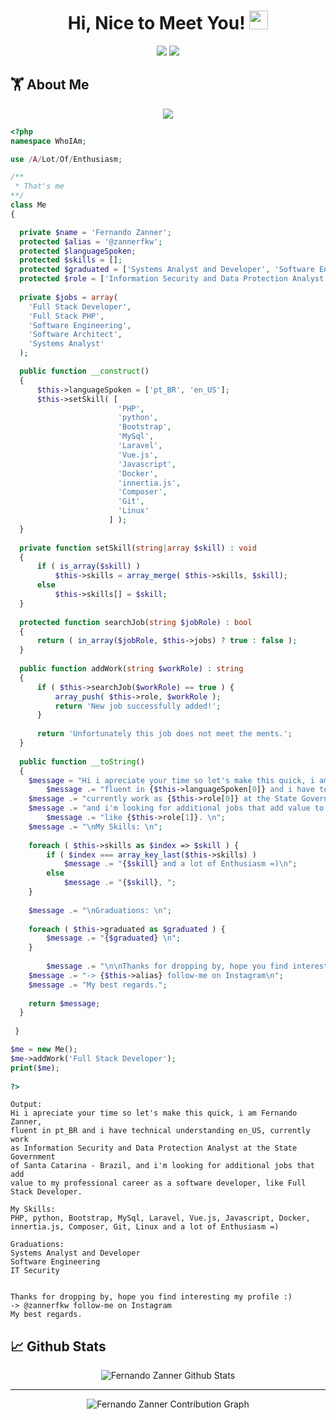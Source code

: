 <h1 align="center">
  Hi, Nice to Meet You! <img src="https://media.giphy.com/media/hvRJCLFzcasrR4ia7z/giphy.gif" width="30px">
</h1>

<p align="center">   
  <a href="mailto:fernandozanner@gmail.com" target="_blank"><img src="https://img.shields.io/badge/-Email-0D1117?style=for-the-badge&logo=gmail&logoColor=20C20E"></a>
  <a href="https://www.linkedin.com/in/fernandozanner/" target="_blank"><img src="https://img.shields.io/badge/-LinkedIn-0D1117?style=for-the-badge&logo=linkedin&logoColor=20C20E"></a>
    <!--https://dev.to/envoy_/150-badges-for-github-pnk-->
</p>

## 🏋 About Me

<p align="center">
  <img src="https://readme-typing-svg.herokuapp.com/?lines=Full+Stack+Developer;Always+learning+new+things!;Lover+IT!&font=Fira%20Code&center=true&width=380&height=50&color=20C20E">
</p>

```php
<?php
namespace WhoIAm;

use /A/Lot/Of/Enthusiasm;

/**
 * That's me
**/
class Me 
{

  private $name = 'Fernando Zanner';
  protected $alias = '@zannerfkw';
  protected $languageSpoken;
  protected $skills = [];
  protected $graduated = ['Systems Analyst and Developer', 'Software Engineering', 'IT Security'];
  protected $role = ['Information Security and Data Protection Analyst'];
  
  private $jobs = array(  
    'Full Stack Developer', 
    'Full Stack PHP',
    'Software Engineering',
    'Software Architect',
    'Systems Analyst'
  );

  public function __construct() 
  {
      $this->languageSpoken = ['pt_BR', 'en_US'];
      $this->setSkill( [ 
                        'PHP', 
                        'python', 
                        'Bootstrap', 
                        'MySql', 
                        'Laravel', 
                        'Vue.js', 
                        'Javascript', 
                        'Docker', 
                        'innertia.js', 
                        'Composer', 
                        'Git', 
                        'Linux' 
                      ] );
  }
  
  private function setSkill(string|array $skill) : void
  {
      if ( is_array($skill) )
          $this->skills = array_merge( $this->skills, $skill);
      else
          $this->skills[] = $skill;
  }
  
  protected function searchJob(string $jobRole) : bool
  {
      return ( in_array($jobRole, $this->jobs) ? true : false );
  }
  
  public function addWork(string $workRole) : string
  {
      if ( $this->searchJob($workRole) == true ) {
          array_push( $this->role, $workRole );
          return 'New job successfully added!';
      }
      
      return 'Unfortunately this job does not meet the ments.';
  }
  
  public function __toString()
  {
  	$message = "Hi i apreciate your time so let's make this quick, i am {$this->name}, ";
        $message .= "fluent in {$this->languageSpoken[0]} and i have technical understanding {$this->languageSpoken[1]}, ";
  	$message .= "currently work as {$this->role[0]} at the State Government of Santa Catarina - Brazil, ";
  	$message .= "and i'm looking for additional jobs that add value to my professional career as a software developer, ";
        $message .= "like {$this->role[1]}. \n";
  	$message .= "\nMy Skills: \n";
  	
  	foreach ( $this->skills as $index => $skill ) {
  		if ( $index === array_key_last($this->skills) ) 
  			$message .= "{$skill} and a lot of Enthusiasm =)\n";
  		else 
  			$message .= "{$skill}, ";
  	}
  	
  	$message .= "\nGraduations: \n";
  	
  	foreach ( $this->graduated as $graduated ) {
  		$message .= "{$graduated} \n";
  	}
  	
        $message .= "\n\nThanks for dropping by, hope you find interesting my profile :)\n";
  	$message .= "-> {$this->alias} follow-me on Instagram\n";
  	$message .= "My best regards.";
  	
  	return $message;
  }
  
 }

$me = new Me();
$me->addWork('Full Stack Developer');
print($me);
 
?>
```
```
Output:
Hi i apreciate your time so let's make this quick, i am Fernando Zanner, 
fluent in pt_BR and i have technical understanding en_US, currently work 
as Information Security and Data Protection Analyst at the State Government 
of Santa Catarina - Brazil, and i'm looking for additional jobs that add 
value to my professional career as a software developer, like Full Stack Developer. 

My Skills: 
PHP, python, Bootstrap, MySql, Laravel, Vue.js, Javascript, Docker, 
innertia.js, Composer, Git, Linux and a lot of Enthusiasm =)

Graduations: 
Systems Analyst and Developer 
Software Engineering 
IT Security 


Thanks for dropping by, hope you find interesting my profile :)
-> @zannerfkw follow-me on Instagram
My best regards.
```

## 📈 Github Stats

<div align="center">

  <div>
    <img alt="Fernando Zanner Github Stats" src="https://github-readme-streak-stats.herokuapp.com/?user=FernandoZanner&theme=hacker&hide_border=false&date_format=M%20j%5B%2C%20Y%5D&dates=FFFFFF" />
  </div>

  <hr/>

  <div><!-- [Ashutosh's github activity graph] -->
    <img alt="Fernando Zanner Contribution Graph" src="https://activity-graph.herokuapp.com/graph?username=FernandoZanner&bg_color=000000&color=ffffff&line=188b09&point=20c20e&area=true&hide_border=true)](https://github.com/ashutosh00710/github-readme-activity-graph" />
  <div>

</div>

